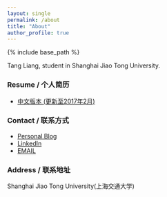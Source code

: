 ```yaml
---
layout: single
permalink: /about
title: "About"
author_profile: true
---
```


{% include base_path %}

Tang Liang, student in Shanghai Jiao Tong University.

### Resume / 个人简历


* [中文版本 (更新至2017年2月)](resume.pdf)

### Contact / 联系方式
<ul class='pager about_ul'>
    <li><a href="http://shinytang6.github.io/">Personal Blog</a> </li>
    <li><a href="https://cn.linkedin.com/in/hijiangtao">LinkedIn</a> </li>
    <li><a href="mailto:1074461480@qq.com">EMAIL</a> </li>
    
</ul>


### Address / 联系地址

Shanghai Jiao Tong University(上海交通大学)

